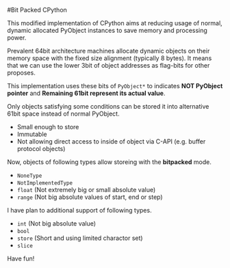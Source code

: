 #Bit Packed CPython

This modified implementation of CPython aims at reducing usage of normal, dynamic allocated PyObject instances to save memory and processing power.

Prevalent 64bit architecture machines allocate dynamic objects on their memory space with the fixed size alignment (typically 8 bytes).
It means that we can use the lower 3bit of object addresses as flag-bits for other proposes.

This implementation uses these bits of `PyObject*` to indicates **NOT PyObject pointer** and **Remaining 61bit represent its actual value**.

Only objects satisfying some conditions can be stored it into alternative 61bit space instead of normal PyObject.

* Small enough to store
* Immutable
* Not allowing direct access to inside of object via C-API (e.g. buffer protocol objects)

Now, objects of following types allow storeing with the **bitpacked** mode.

* `NoneType`
* `NotImplementedType`
* `float` (Not extremely big or small absolute value)
* `range` (Not big absolute values of start, end or step)

I have plan to additional support of following types.

* `int` (Not big absolute value)
* `bool`
* `store` (Short and using limited charactor set)
* `slice`

Have fun!
